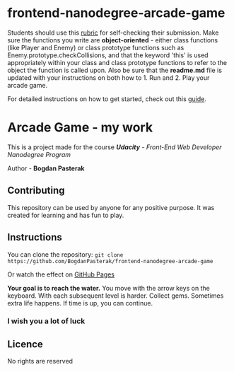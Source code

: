 # frontend-nanodegree-arcade-game

Students should use this [rubric](https://review.udacity.com/#!/projects/2696458597/rubric) for self-checking their submission. Make sure the functions you write are **object-oriented** - either class functions (like Player and Enemy) or class prototype functions such as Enemy.prototype.checkCollisions, and that the keyword 'this' is used appropriately within your class and class prototype functions to refer to the object the function is called upon. Also be sure that the **readme.md** file is updated with your instructions on both how to 1. Run and 2. Play your arcade game.

For detailed instructions on how to get started, check out this [guide](https://docs.google.com/document/d/1v01aScPjSWCCWQLIpFqvg3-vXLH2e8_SZQKC8jNO0Dc/pub?embedded=true).

# Arcade Game - my work

This is a project made for the course _**Udacity** - Front-End Web Developer Nanodegree Program_

Author - **Bogdan Pasterak**

## Contributing

This repository can be used by anyone for any positive purpose.
It was created for learning and has fun to play.

## Instructions

You can clone the repository:
`git clone https://github.com/BogdanPasterak/frontend-nanodegree-arcade-game`

Or watch the effect on [GitHub Pages](https://bogdanpasterak.github.io/frontend-nanodegree-arcade-game/)

**Your goal is to reach the water.**
You move with the arrow keys on the keyboard.
With each subsequent level is harder.
Collect gems. Sometimes extra life happens.
If time is up, you can continue.
### I wish you a lot of luck

## Licence
  
No rights are reserved

